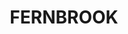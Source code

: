 ---
lastmod: '2025-04-06T06:05:20+00:00'
latitude: -30.329085
layout: suburb
longitude: 152.621062
postcode: '2453'
state: NSW
title: FERNBROOK
url: /nsw/fernbrook/
---